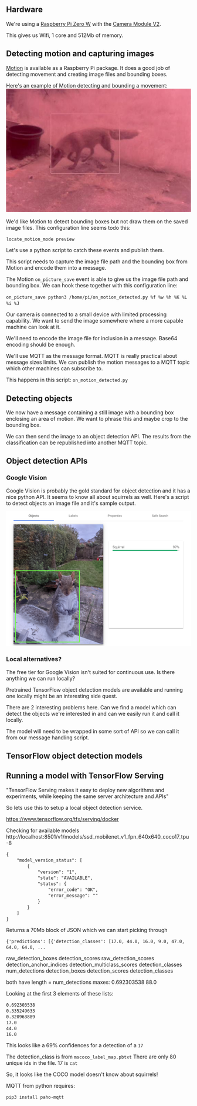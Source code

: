 ## Hardware

We're using a [Raspberry Pi Zero W](https://www.raspberrypi.org/products/raspberry-pi-zero-w/) with the
[Camera Module V2](https://www.raspberrypi.org/products/camera-module-v2/).

This gives us Wifi, 1 core and 512Mb of memory.


## Detecting motion and capturing images
[Motion](https://motion-project.github.io) is available as a Raspberry Pi package.
It does a good job of detecting movement and creating image files and bounding boxes.

Here's an example of Motion detecting and bounding a movement:
![This is not a squirrel](images/not_squirrel.jpg)


We'd like Motion to detect bounding boxes but not draw them on the saved image files.
This configuration line seems todo this:
```
locate_motion_mode preview
```

Let's use a python script to catch these events and publish them.

This script needs to capture the image file path and the bounding box from Motion and encode them into a message.

The Motion `on_picture_save` event is able to give us the image file path and bounding box.
We can hook these together with this configuration line:

`on_picture_save python3 /home/pi/on_motion_detected.py %f %w %h %K %L %i %J`

Our camera is connected to a small device with limited processing capability.
We want to send the image somewhere where a more capable machine can look at it.

We'll need to encode the image file for inclusion in a message.
Base64 encoding should be enough.

We'll use MQTT as the message format. MQTT is really practical about message sizes limits.
We can publish the motion messages to a MQTT topic which other machines can subscribe to.

This happens in this script:
`on_motion_detected.py`


## Detecting objects

We now have a message containing a still image with a bounding box enclosing an area of motion.
We want to phrase this and maybe crop to the bounding box.

We can then send the image to an object detection API.
The results from the classification can be republished into another MQTT topic.


## Object detection APIs

### Google Vision

Google Vision is probably the gold standard for object detection and it has a nice python API.
It seems to know all about squirrels as well.
Here's a script to detect objects an image file and it's sample output.

![Google Vision output](google_vision.png)

### Local alternatives?

The free tier for Google Vision isn't suited for continuous use.
Is there anything we can run locally?

Pretrained TensorFlow object detection models are available and running one locally might be an interesting side quest.

There are 2 interesting problems here. Can we find a model which can detect the objects we're interested in and
can we easily run it and call it locally.

The model will need to be wrapped in some sort of API so we can call it from our message handling script.



## TensorFlow object detection models





## Running a model with TensorFlow Serving

"TensorFlow Serving makes it easy to deploy new algorithms and experiments, while keeping the same server architecture and APIs"

So lets use this to setup a local object detection service.

https://www.tensorflow.org/tfx/serving/docker


Checking for available models
http://localhost:8501/v1/models/ssd_mobilenet_v1_fpn_640x640_coco17_tpu-8

```
{
    "model_version_status": [
        {
            "version": "1",
            "state": "AVAILABLE",
            "status": {
                "error_code": "OK",
                "error_message": ""
            }
        }
    ]
}
```


Returns a 70Mb block of JSON which we can start picking through

```
{'predictions': [{'detection_classes': [17.0, 44.0, 16.0, 9.0, 47.0, 64.0, 64.0, ...
```


raw_detection_boxes
detection_scores
raw_detection_scores
detection_anchor_indices
detection_multiclass_scores
detection_classes
num_detections
detection_boxes
detection_scores
detection_classes

both have length = num_detections
maxes:
0.692303538
88.0

Looking at the first 3 elements of these lists:
```
0.692303538
0.335249633
0.320963889
17.0
44.0
16.0
```

This looks like a 69% confidences for a detection of a `17`

The detection_class is from `mscoco_label_map.pbtxt`
There are only 80 unique ids in the file. 17 is `cat`

So, it looks like the COCO model doesn't know about squirrels!




MQTT from python requires:

```
pip3 install paho-mqtt
```



